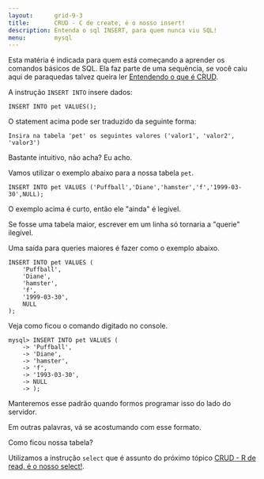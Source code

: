 ```yaml
---
layout:      grid-9-3
title:       CRUD - C de create, é o nosso insert!
description: Entenda o sql INSERT, para quem nunca viu SQL!
menu:        mysql
---
```


Esta matéria é indicada para quem está começando a aprender os comandos básicos de SQL. Ela faz parte de uma sequência, se
você caiu aqui de paraquedas talvez queira ler [Entendendo o que é CRUD](../mysql-crud).

A instrução `INSERT INTO` insere dados:

    INSERT INTO pet VALUES();

O statement acima pode ser traduzido da seguinte forma: 

    Insira na tabela 'pet' os seguintes valores ('valor1', 'valor2', 'valor3')

Bastante intuitivo, não acha? Eu acho.

Vamos utilizar o exemplo abaixo para a nossa tabela `pet`.

    INSERT INTO pet VALUES ('Puffball','Diane','hamster','f','1999-03-30',NULL);

O exemplo acima é curto, então ele "ainda" é legível. 

Se fosse uma tabela maior, escrever em um linha só tornaria a "querie" ilegível.

Uma saída para queries maiores é fazer como o exemplo abaixo.

    INSERT INTO pet VALUES (
        'Puffball',
        'Diane',
        'hamster',
        'f',
        '1999-03-30',
        NULL
    );

Veja como ficou o comando digitado no console.

    mysql> INSERT INTO pet VALUES ( 
        -> 'Puffball',
        -> 'Diane',
        -> 'hamster',
        -> 'f',
        -> '1993-03-30',
        -> NULL
        -> );

Manteremos esse padrão quando formos programar isso do lado do servidor.

Em outras palavras, vá se acostumando com esse formato.

Como ficou nossa tabela? 

Utilizamos a instrução `select` que é assunto do próximo tópico [CRUD - R de read, é o nosso select!](../mysql-crud-read/).